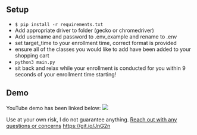 ## Setup

- `$ pip install -r requirements.txt`
-  Add appropriate driver to folder (gecko or chromedriver)
- Add username and password to .env_example and rename to .env
- set target_time to your enrollment time, correct format is provided
- ensure all of the classes you would like to add have been added to your shopping cart
- `python3 main.py`
- sit back and relax while your enrollment is conducted for you within 9 seconds of your enrollment time starting!

## Demo
YouTube demo has been linked below:
[![](https://i.imgur.com/Ukmw3cC.png)](https://youtu.be/M8mWPUApJEY)

Use at your own risk, I do not guarantee anything.
[Reach out with any questions or concerns](mailto:asachde2@ucsc.edu)
https://git.io/JnG2n
